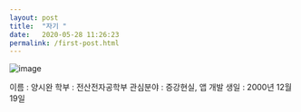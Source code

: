 ```yaml
---
layout: post
title:  "자기 "
date:   2020-05-28 11:26:23
permalink: /first-post.html
---
```

<span class="image featured">![image](https://user-images.githubusercontent.com/60932227/84105697-0d940280-aa54-11ea-9dc8-1dc80abc1ee3.png)</span>

이름 : 양시완
학부 : 전산전자공학부
관심분야 : 증강현실, 앱 개발
생일 : 2000년 12월 19일


